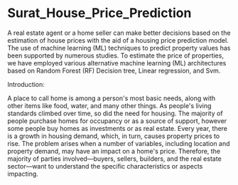 # Surat_House_Price_Prediction
A real estate agent or a home seller can make better decisions based on the estimation of house prices with the aid of a housing price prediction model. The use of machine learning (ML) techniques to predict property values has been supported by numerous studies. To estimate the price of properties, we have employed various alternative machine learning (ML) architectures based on Random Forest (RF) Decision tree, Linear regression, and Svm.

Introduction:

A place to call home is among a person's most basic needs, along with other items like food, water, and many other things. As people's living standards climbed over time, so did the need for housing. The majority of people purchase homes for occupancy or as a source of support, however some people buy homes as investments or as real estate.
Every year, there is a growth in housing demand, which, in turn, causes property prices to rise. The problem arises when a number of variables, including location and property demand, may have an impact on a home's price. Therefore, the majority of parties involved—buyers, sellers, builders, and the real estate sector—want to understand the specific characteristics or aspects impacting.

